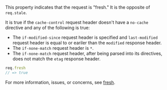 This property indicates that the request is "fresh."  It is the opposite of `req.stale`.

It is true if the `cache-control` request header doesn't have a `no-cache` directive and any
of the following is true:

  * The `if-modified-since` request header is specified  and `last-modified` request header
  is equal to or eariler than the `modified` response header.
  * The `if-none-match` request header is `*`.
  * The `if-none-match` request header, after being parsed into its directives, does not
  match the `etag` response header.

```js
req.fresh
// => true
```

For more information, issues, or concerns, see [fresh](https://github.com/jshttp/fresh).
